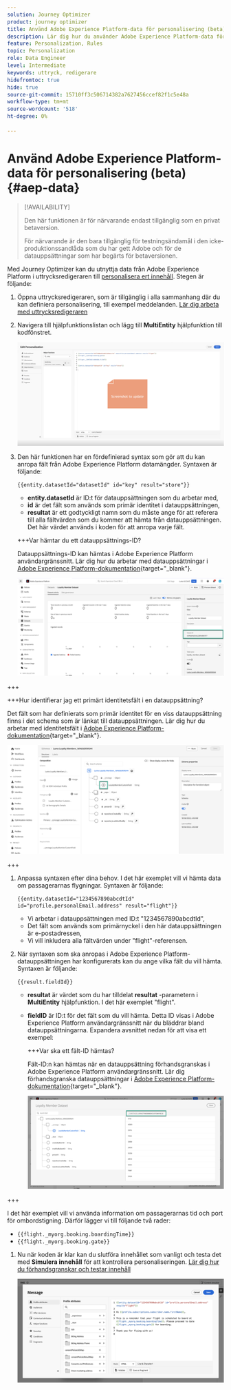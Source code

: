 ```yaml
---
solution: Journey Optimizer
product: journey optimizer
title: Använd Adobe Experience Platform-data för personalisering (beta)
description: Lär dig hur du använder Adobe Experience Platform-data för personalisering.
feature: Personalization, Rules
topic: Personalization
role: Data Engineer
level: Intermediate
keywords: uttryck, redigerare
hidefromtoc: true
hide: true
source-git-commit: 15710ff3c506714382a7627456ccef82f1c5e48a
workflow-type: tm+mt
source-wordcount: '518'
ht-degree: 0%

---
```


# Använd Adobe Experience Platform-data för personalisering (beta) {#aep-data}

>[!AVAILABILITY]
>
>Den här funktionen är för närvarande endast tillgänglig som en privat betaversion.
>
>För närvarande är den bara tillgänglig för testningsändamål i den icke-produktionssandlåda som du har gett Adobe och för de datauppsättningar som har begärts för betaversionen.

Med Journey Optimizer kan du utnyttja data från Adobe Experience Platform i uttrycksredigeraren till [personalisera ert innehåll](../personalization/personalize.md). Stegen är följande:

1. Öppna uttrycksredigeraren, som är tillgänglig i alla sammanhang där du kan definiera personalisering, till exempel meddelanden. [Lär dig arbeta med uttrycksredigeraren](../personalization/personalization-build-expressions.md)

1. Navigera till hjälpfunktionslistan och lägg till **MultiEntity** hjälpfunktion till kodfönstret.

   ![](assets/aep-data-helper.png)

1. Den här funktionen har en fördefinierad syntax som gör att du kan anropa fält från Adobe Experience Platform datamängder. Syntaxen är följande:

   ```
   {{entity.datasetId="datasetId" id="key" result="store"}}
   ```

   * **entity.datasetId** är ID:t för datauppsättningen som du arbetar med,
   * **id** är det fält som används som primär identitet i datauppsättningen,
   * **resultat** är ett godtyckligt namn som du måste ange för att referera till alla fältvärden som du kommer att hämta från datauppsättningen. Det här värdet används i koden för att anropa varje fält.

   +++Var hämtar du ett datauppsättnings-ID?

   Datauppsättnings-ID kan hämtas i Adobe Experience Platform användargränssnitt. Lär dig hur du arbetar med datauppsättningar i [Adobe Experience Platform-dokumentation](https://experienceleague.adobe.com/en/docs/experience-platform/catalog/datasets/user-guide#view-datasets){target="_blank"}.

   ![](assets/aep-data-dataset.png)

+++

   +++Hur identifierar jag ett primärt identitetsfält i en datauppsättning?

   Det fält som har definierats som primär identitet för en viss datauppsättning finns i det schema som är länkat till datauppsättningen. Lär dig hur du arbetar med identitetsfält i [Adobe Experience Platform-dokumentation](https://experienceleague.adobe.com/en/docs/experience-platform/xdm/ui/fields/identity){target="_blank"}.

   ![](assets/aep-data-identity.png)

+++

1. Anpassa syntaxen efter dina behov. I det här exemplet vill vi hämta data om passagerarnas flygningar. Syntaxen är följande:

   ```
   {{entity.datasetId="1234567890abcdtId" id="profile.personalEmail.address" result="flight"}}
   ```

   * Vi arbetar i datauppsättningen med ID:t &quot;1234567890abcdtId&quot;,
   * Det fält som används som primärnyckel i den här datauppsättningen är e-postadressen,
   * Vi vill inkludera alla fältvärden under &quot;flight&quot;-referensen.

1. När syntaxen som ska anropas i Adobe Experience Platform-datauppsättningen har konfigurerats kan du ange vilka fält du vill hämta. Syntaxen är följande:

   ```
   {{result.fieldId}}
   ```

   * **resultat** är värdet som du har tilldelat **resultat** -parametern i **MultiEntity** hjälpfunktion. I det här exemplet &quot;flight&quot;.
   * **fieldID** är ID:t för det fält som du vill hämta. Detta ID visas i Adobe Experience Platform användargränssnitt när du bläddrar bland datauppsättningarna. Expandera avsnittet nedan för att visa ett exempel:

     +++Var ska ett fält-ID hämtas?

     Fält-ID:n kan hämtas när en datauppsättning förhandsgranskas i Adobe Experience Platform användargränssnitt. Lär dig förhandsgranska datauppsättningar i [Adobe Experience Platform-dokumentation](https://experienceleague.adobe.com/en/docs/experience-platform/catalog/datasets/user-guide#preview){target="_blank"}.

     ![](assets/aep-data-field.png)

+++

   I det här exemplet vill vi använda information om passagerarnas tid och port för ombordstigning. Därför lägger vi till följande två rader:

   * `{{flight._myorg.booking.boardingTime}}`
   * `{{flight._myorg.booking.gate}}`

1. Nu när koden är klar kan du slutföra innehållet som vanligt och testa det med **Simulera innehåll** för att kontrollera personaliseringen. [Lär dig hur du förhandsgranskar och testar innehåll](../content-management/preview-test.md)


   ![](assets/aep-data-sample.png)
